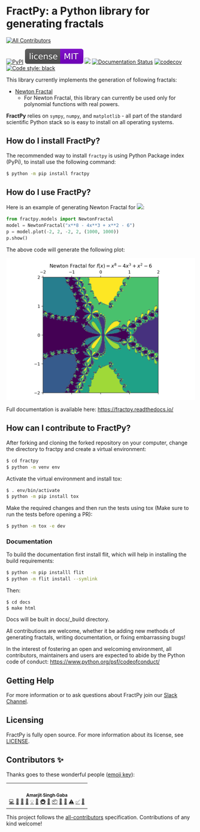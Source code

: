 # FractPy: a Python library for generating fractals

<!-- ALL-CONTRIBUTORS-BADGE:START - Do not remove or modify this section -->
[![All Contributors](https://img.shields.io/badge/all_contributors-1-orange.svg?style=flat-square)](#contributors-)
<!-- ALL-CONTRIBUTORS-BADGE:END -->
[![PyPI](https://img.shields.io/pypi/v/fractpy?color=blue)](https://pypi.org/project/fractpy/)
[![License: MIT](https://raw.githubusercontent.com/asinghgaba/fractpy/master/docs/_static/license.svg)](https://github.com/asinghgaba/fractpy/blob/master/LICENSE)
![](https://github.com/asinghgaba/fractpy/workflows/CI/badge.svg)
[![Documentation Status](https://readthedocs.org/projects/fractpy/badge/?version=master)](https://fractpy.readthedocs.io/en/master/?badge=master)
[![codecov](https://codecov.io/gh/asinghgaba/fractpy/branch/master/graph/badge.svg?token=RZBB3MWH7Y)](https://codecov.io/gh/asinghgaba/fractpy)
[![Code style: black](https://img.shields.io/badge/code%20style-black-000000.svg)](https://github.com/psf/black)

This library currently implements the generation of following fractals:

- [Newton Fractal](https://en.wikipedia.org/wiki/Newton_fractal)
  - For Newton Fractal, this library can currently be used only for polynomial functions with real powers.

**FractPy** relies on `sympy`, `numpy`, and `matplotlib` - all part of the standard scientific Python stack so is easy to install on all operating systems.

## How do I install FractPy?

The recommended way to install `fractpy` is using Python Package index (PyPi), to install use the following command:

```bash
$ python -m pip install fractpy
```

## How do I use FractPy?

Here is an example of generating Newton Fractal for <img src="https://render.githubusercontent.com/render/math?math=f(x) = x^8 - 4x^3 %2B x^2 - 6">:

```python
from fractpy.models import NewtonFractal
model = NewtonFractal("x**8 - 4x**3 + x**2 - 6")
p = model.plot(-2, 2, -2, 2, (1000, 1000))
p.show()
```

The above code will generate the following plot:

![](https://raw.githubusercontent.com/asinghgaba/fractpy/master/docs/_static/readme_plot.png)

Full documentation is available here: https://fractpy.readthedocs.io/

## How can I contribute to FractPy?

After forking and cloning the forked repository on your computer, change the directory to fractpy and create a virtual environment:

```bash
$ cd fractpy
$ python -m venv env 
```

Activate the virtual environment and install tox:

```bash
$ . env/bin/activate
$ python -m pip install tox
```

Make the required changes and then run the tests using tox (Make sure to run the tests before opening a PR):

```bash
$ python -m tox -e dev
```
### Documentation

To build the documentation first install flit, which will help in installing the build requirements:

```bash
$ python -m pip installl flit
$ python -m flit install --symlink
```

Then:

```
$ cd docs
$ make html
```

Docs will be built in docs/_build directory.

All contributions are welcome, whether it be adding new methods of generating fractals, writing documentation, or fixing embarrassing bugs!

In the interest of fostering an open and welcoming environment, all
contributors, maintainers and users are expected to abide by the Python code of
conduct: https://www.python.org/psf/codeofconduct/

## Getting Help

For more information or to ask questions about FractPy join our [Slack Channel](https://fractpy.slack.com.).

## Licensing

FractPy is fully open source. For more information about its license, see [LICENSE](https://github.com/asinghgaba/fractpy/blob/master/LICENSE).




## Contributors ✨

Thanks goes to these wonderful people ([emoji key](https://allcontributors.org/docs/en/emoji-key)):

<!-- ALL-CONTRIBUTORS-LIST:START - Do not remove or modify this section -->
<!-- prettier-ignore-start -->
<!-- markdownlint-disable -->
<table>
  <tr>
    <td align="center"><a href="https://github.com/asinghgaba"><img src="https://avatars.githubusercontent.com/u/77078706?v=4?s=100" width="100px;" alt=""/><br /><sub><b>Amarjit Singh Gaba</b></sub></a><br /><a href="https://github.com/asinghgaba/fractpy/commits?author=asinghgaba" title="Code">💻</a> <a href="https://github.com/asinghgaba/fractpy/issues?q=author%3Aasinghgaba" title="Bug reports">🐛</a> <a href="https://github.com/asinghgaba/fractpy/commits?author=asinghgaba" title="Documentation">📖</a> <a href="#design-asinghgaba" title="Design">🎨</a> <a href="#example-asinghgaba" title="Examples">💡</a> <a href="#ideas-asinghgaba" title="Ideas, Planning, & Feedback">🤔</a> <a href="#infra-asinghgaba" title="Infrastructure (Hosting, Build-Tools, etc)">🚇</a> <a href="#maintenance-asinghgaba" title="Maintenance">🚧</a> <a href="#platform-asinghgaba" title="Packaging/porting to new platform">📦</a> <a href="#question-asinghgaba" title="Answering Questions">💬</a> <a href="https://github.com/asinghgaba/fractpy/pulls?q=is%3Apr+reviewed-by%3Aasinghgaba" title="Reviewed Pull Requests">👀</a> <a href="https://github.com/asinghgaba/fractpy/commits?author=asinghgaba" title="Tests">⚠️</a> <a href="#tutorial-asinghgaba" title="Tutorials">✅</a> <a href="#projectManagement-asinghgaba" title="Project Management">📆</a></td>
  </tr>
</table>

<!-- markdownlint-restore -->
<!-- prettier-ignore-end -->

<!-- ALL-CONTRIBUTORS-LIST:END -->

This project follows the [all-contributors](https://github.com/all-contributors/all-contributors) specification. Contributions of any kind welcome!
